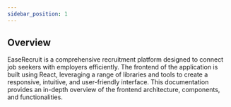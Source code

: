 ```yaml
---
sidebar_position: 1
---
```

## Overview
EaseRecruit is a comprehensive recruitment platform designed to connect job seekers with employers efficiently. The frontend of the application is built using React, leveraging a range of libraries and tools to create a responsive, intuitive, and user-friendly interface. This documentation provides an in-depth overview of the frontend architecture, components, and functionalities.